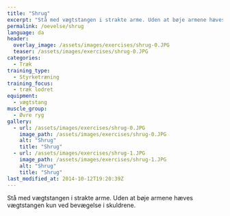 ```yaml
---
title: "Shrug"
excerpt: "Stå med vægtstangen i strakte arme. Uden at bøje armene hæves vægtstangen kun ved bevægelse i skuldrene."
permalink: /oevelse/shrug
language: da
header:
  overlay_image: /assets/images/exercises/shrug-0.JPG
  teaser: /assets/images/exercises/shrug-0.JPG
categories:
  - Træk
training_type: 
  - Styrketræning
training_focus: 
  - træk lodret
equipment:
  - vægtstang
muscle_group:
  - Øvre ryg
gallery:
  - url: /assets/images/exercises/shrug-0.JPG
    image_path: /assets/images/exercises/shrug-0.JPG
    alt: "Shrug"
    title: "Shrug"
  - url: /assets/images/exercises/shrug-1.JPG
    image_path: /assets/images/exercises/shrug-1.JPG
    alt: "Shrug"
    title: "Shrug"
last_modified_at: 2014-10-12T19:20:39Z
---
```


Stå med vægtstangen i strakte arme. Uden at bøje armene hæves vægtstangen kun ved bevægelse i skuldrene.
